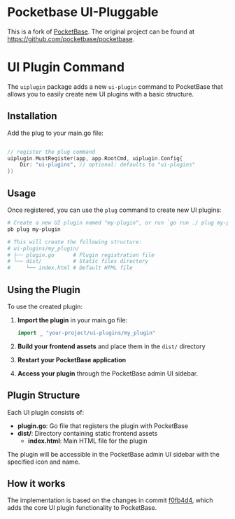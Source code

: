 # Pocketbase UI-Pluggable

This is a fork of [PocketBase](https://github.com/pocketbase/pocketbase). The original project can be found at https://github.com/pocketbase/pocketbase.

# UI Plugin Command

The `uiplugin` package adds a new `ui-plugin` command to PocketBase that allows you to easily create new UI plugins with a basic structure.

## Installation

Add the plug to your main.go file:

```go

// register the plug command
uiplugin.MustRegister(app, app.RootCmd, uiplugin.Config{
	Dir: "ui-plugins", // optional: defaults to "ui-plugins"
})
```

## Usage

Once registered, you can use the `plug` command to create new UI plugins:

```bash
# Create a new UI plugin named "my-plugin", or run `go run ./ plug my-plugin` with source code
pb plug my-plugin

# This will create the following structure:
# ui-plugins/my_plugin/
# ├── plugin.go      # Plugin registration file
# └── dist/          # Static files directory
#     └── index.html # Default HTML file
```



## Using the Plugin

To use the created plugin:

1. **Import the plugin** in your main.go file:
   ```go
   import _ "your-project/ui-plugins/my_plugin"
   ```

2. **Build your frontend assets** and place them in the `dist/` directory

3. **Restart your PocketBase application**

4. **Access your plugin** through the PocketBase admin UI sidebar.


## Plugin Structure

Each UI plugin consists of:

- **plugin.go**: Go file that registers the plugin with PocketBase
- **dist/**: Directory containing static frontend assets
  - **index.html**: Main HTML file for the plugin

The plugin will be accessible in the PocketBase admin UI sidebar with the specified icon and name. 

## How it works   

The implementation is based on the changes in commit [f0fb4d4](https://github.com/pocketbase/pocketbase/commit/f0fb4d463d214145ff9d3daa8c584c93a5a7f700), which adds the core UI plugin functionality to PocketBase.
